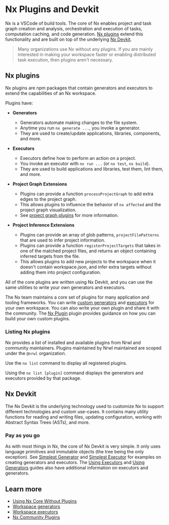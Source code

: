 # Nx Plugins and Devkit

Nx is a VSCode of build tools. The core of Nx enables project and task graph creation and analysis, orchestration and
execution of tasks, computation caching, and code generation. [Nx plugins](#nx-plugins) extend this functionality and are built on top of the underlying [Nx Devkit](#nx-devkit).

> Many organizations use Nx without any plugins. If you are mainly interested in making your workspace faster or enabling distributed task execution, then plugins aren't necessary.

## Nx plugins

Nx plugins are npm packages that contain generators and executors to extend the capabilities of an Nx workspace.

Plugins have:

- **Generators**

  - Generators automate making changes to the file system.
  - Anytime you run `nx generate ...`, you invoke a generator.
  - They are used to create/update applications, libraries, components, and more.

- **Executors**

  - Executors define how to perform an action on a project.
  - You invoke an executor with `nx run ...` (or `nx test`, `nx build`).
  - They are used to build applications and libraries, test them, lint them, and more.

- **Project Graph Extensions**

  - Plugins can provide a function `processProjectGraph` to add extra edges to the project graph.
  - This allows plugins to influence the behavior of `nx affected` and the project graph visualization.
  - See [project graph plugins](/structure/project-graph-plugins) for more information.

- **Project Inference Extensions**

  - Plugins can provide an array of glob patterns, `projectFilePatterns` that are used to infer project information.
  - Plugins can provide a function `registerProjectTargets` that takes in one of the matched project files, and
    returns an object containing inferred targets from the file.
  - This allows plugins to add new projects to the workspace when it doesn't contain workspace.json, and infer extra
    targets without adding them into project configuration.

All of the core plugins are written using Nx Devkit, and you can use the same utilities to write your own generators and
executors.

The Nx team maintains a core set of plugins for many application and tooling frameworks. You can write [custom generators](/generators/workspace-generators) and [executors](/executors/creating-custom-builders) for your own workspace. You can also write your own plugin and share it with the community. The [Nx Plugin](/nx-plugin/overview) plugin provides guidance on how you can build your own custom plugins.

### Listing Nx plugins

Nx provides a list of installed and available plugins from Nrwl and community maintainers. Plugins maintained by Nrwl
maintained are scoped under the `@nrwl` organization.

Use the `nx list` command to display all registered plugins.

Using the `nx list [plugin]` command displays the generators and executors provided by that package.

## Nx Devkit

The Nx Devkit is the underlying technology used to customize Nx to support different technologies and custom use-cases.
It contains many utility functions for reading and writing files, updating configuration, working with Abstract Syntax
Trees (ASTs), and more.

### Pay as you go

As with most things in Nx, the core of Nx Devkit is very simple. It only uses language primitives and immutable
objects (the tree being the only exception). See [Simplest Generator](/generators/creating-files)
and [Simplest Executor](/executors/using-builders#simplest-executor) for examples on creating generators
and executors. The [Using Executors](/executors/using-builders)
and [Using Generators](/generators/using-schematics) guides also have additional information on executors
and generators.

## Learn more

- [Using Nx Core Without Plugins](/getting-started/nx-core)
- [Workspace generators](/generators/workspace-generators)
- [Workspace executors](/executors/creating-custom-builders)
- [Nx Community Plugins](/community)

